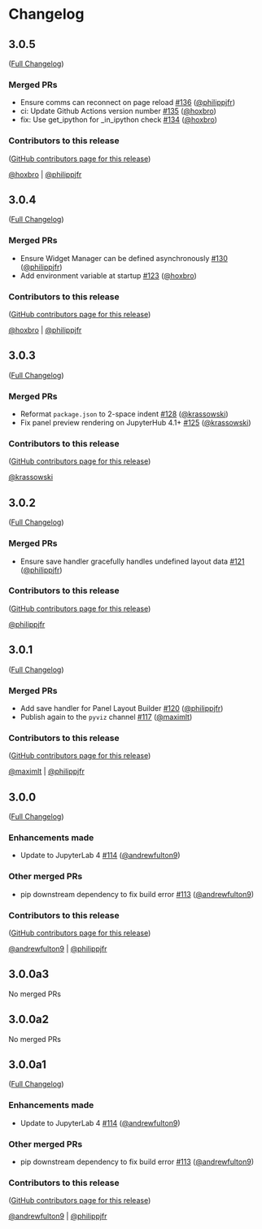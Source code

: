 # Changelog

<!-- <START NEW CHANGELOG ENTRY> -->

## 3.0.5

([Full Changelog](https://github.com/holoviz/pyviz_comms/compare/v3.0.4...f122bf716c61db4ae38a1247a6d4bc745516f94e))

### Merged PRs

- Ensure comms can reconnect on page reload [#136](https://github.com/holoviz/pyviz_comms/pull/136) ([@philippjfr](https://github.com/philippjfr))
- ci: Update Github Actions version number [#135](https://github.com/holoviz/pyviz_comms/pull/135) ([@hoxbro](https://github.com/hoxbro))
- fix: Use get_ipython for \_in_ipython check [#134](https://github.com/holoviz/pyviz_comms/pull/134) ([@hoxbro](https://github.com/hoxbro))

### Contributors to this release

([GitHub contributors page for this release](https://github.com/holoviz/pyviz_comms/graphs/contributors?from=2025-01-14&to=2025-06-13&type=c))

[@hoxbro](https://github.com/search?q=repo%3Aholoviz%2Fpyviz_comms+involves%3Ahoxbro+updated%3A2025-01-14..2025-06-13&type=Issues) | [@philippjfr](https://github.com/search?q=repo%3Aholoviz%2Fpyviz_comms+involves%3Aphilippjfr+updated%3A2025-01-14..2025-06-13&type=Issues)

<!-- <END NEW CHANGELOG ENTRY> -->

## 3.0.4

([Full Changelog](https://github.com/holoviz/pyviz_comms/compare/v3.0.3...2000a5eda8720cf0088ccc496ca0a0362cd8bee0))

### Merged PRs

- Ensure Widget Manager can be defined asynchronously [#130](https://github.com/holoviz/pyviz_comms/pull/130) ([@philippjfr](https://github.com/philippjfr))
- Add environment variable at startup [#123](https://github.com/holoviz/pyviz_comms/pull/123) ([@hoxbro](https://github.com/hoxbro))

### Contributors to this release

([GitHub contributors page for this release](https://github.com/holoviz/pyviz_comms/graphs/contributors?from=2024-08-01&to=2025-01-14&type=c))

[@hoxbro](https://github.com/search?q=repo%3Aholoviz%2Fpyviz_comms+involves%3Ahoxbro+updated%3A2024-08-01..2025-01-14&type=Issues) | [@philippjfr](https://github.com/search?q=repo%3Aholoviz%2Fpyviz_comms+involves%3Aphilippjfr+updated%3A2024-08-01..2025-01-14&type=Issues)

## 3.0.3

([Full Changelog](https://github.com/holoviz/pyviz_comms/compare/v3.0.2...0149ff082df9cf0f600cf14563c45f83c1894366))

### Merged PRs

- Reformat `package.json` to 2-space indent [#128](https://github.com/holoviz/pyviz_comms/pull/128) ([@krassowski](https://github.com/krassowski))
- Fix panel preview rendering on JupyterHub 4.1+ [#125](https://github.com/holoviz/pyviz_comms/pull/125) ([@krassowski](https://github.com/krassowski))

### Contributors to this release

([GitHub contributors page for this release](https://github.com/holoviz/pyviz_comms/graphs/contributors?from=2024-03-22&to=2024-08-01&type=c))

[@krassowski](https://github.com/search?q=repo%3Aholoviz%2Fpyviz_comms+involves%3Akrassowski+updated%3A2024-03-22..2024-08-01&type=Issues)

## 3.0.2

([Full Changelog](https://github.com/holoviz/pyviz_comms/compare/v3.0.1...ec9873fba879d232ea7072d0bead9c6f48686296))

### Merged PRs

- Ensure save handler gracefully handles undefined layout data [#121](https://github.com/holoviz/pyviz_comms/pull/121) ([@philippjfr](https://github.com/philippjfr))

### Contributors to this release

([GitHub contributors page for this release](https://github.com/holoviz/pyviz_comms/graphs/contributors?from=2024-01-15&to=2024-03-21&type=c))

[@philippjfr](https://github.com/search?q=repo%3Aholoviz%2Fpyviz_comms+involves%3Aphilippjfr+updated%3A2024-01-15..2024-03-21&type=Issues)

## 3.0.1

([Full Changelog](https://github.com/holoviz/pyviz_comms/compare/v3.0.0...e7ed26085532186997707a5debc4ddd6a9be6685))

### Merged PRs

- Add save handler for Panel Layout Builder [#120](https://github.com/holoviz/pyviz_comms/pull/120) ([@philippjfr](https://github.com/philippjfr))
- Publish again to the `pyviz` channel [#117](https://github.com/holoviz/pyviz_comms/pull/117) ([@maximlt](https://github.com/maximlt))

### Contributors to this release

([GitHub contributors page for this release](https://github.com/holoviz/pyviz_comms/graphs/contributors?from=2023-08-16&to=2024-01-15&type=c))

[@maximlt](https://github.com/search?q=repo%3Aholoviz%2Fpyviz_comms+involves%3Amaximlt+updated%3A2023-08-16..2024-01-15&type=Issues) | [@philippjfr](https://github.com/search?q=repo%3Aholoviz%2Fpyviz_comms+involves%3Aphilippjfr+updated%3A2023-08-16..2024-01-15&type=Issues)

## 3.0.0

([Full Changelog](https://github.com/holoviz/pyviz_comms/compare/v2.3.2...efc455dc826e73216e7da293d7cd2ee1155d3ada))

### Enhancements made

- Update to JupyterLab 4 [#114](https://github.com/holoviz/pyviz_comms/pull/114) ([@andrewfulton9](https://github.com/andrewfulton9))

### Other merged PRs

- pip downstream dependency to fix build error [#113](https://github.com/holoviz/pyviz_comms/pull/113) ([@andrewfulton9](https://github.com/andrewfulton9))

### Contributors to this release

([GitHub contributors page for this release](https://github.com/holoviz/pyviz_comms/graphs/contributors?from=2023-06-15&to=2023-08-16&type=c))

[@andrewfulton9](https://github.com/search?q=repo%3Aholoviz%2Fpyviz_comms+involves%3Aandrewfulton9+updated%3A2023-06-15..2023-08-16&type=Issues) | [@philippjfr](https://github.com/search?q=repo%3Aholoviz%2Fpyviz_comms+involves%3Aphilippjfr+updated%3A2023-06-15..2023-08-16&type=Issues)

## 3.0.0a3

No merged PRs

## 3.0.0a2

No merged PRs

## 3.0.0a1

([Full Changelog](https://github.com/holoviz/pyviz_comms/compare/v2.3.2...efc455dc826e73216e7da293d7cd2ee1155d3ada))

### Enhancements made

- Update to JupyterLab 4 [#114](https://github.com/holoviz/pyviz_comms/pull/114) ([@andrewfulton9](https://github.com/andrewfulton9))

### Other merged PRs

- pip downstream dependency to fix build error [#113](https://github.com/holoviz/pyviz_comms/pull/113) ([@andrewfulton9](https://github.com/andrewfulton9))

### Contributors to this release

([GitHub contributors page for this release](https://github.com/holoviz/pyviz_comms/graphs/contributors?from=2023-06-15&to=2023-08-16&type=c))

[@andrewfulton9](https://github.com/search?q=repo%3Aholoviz%2Fpyviz_comms+involves%3Aandrewfulton9+updated%3A2023-06-15..2023-08-16&type=Issues) | [@philippjfr](https://github.com/search?q=repo%3Aholoviz%2Fpyviz_comms+involves%3Aphilippjfr+updated%3A2023-06-15..2023-08-16&type=Issues)
